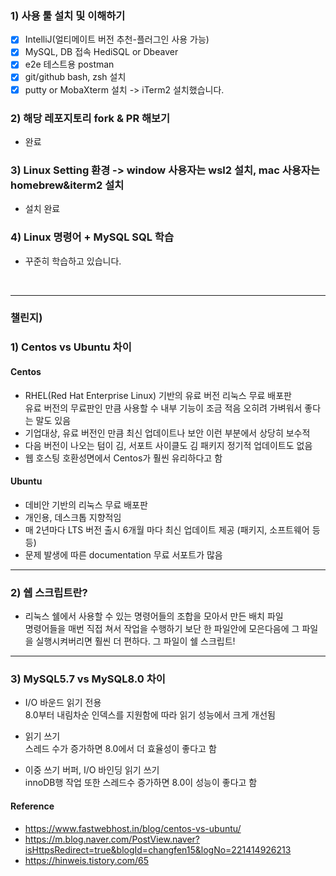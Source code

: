 ### 1) 사용 툴 설치 및 이해하기

- [x] IntelliJ(얼티메이트 버전 추천-플러그인 사용 가능)
- [x] MySQL, DB 접속 HediSQL or Dbeaver
- [x] e2e 테스트용 postman
- [x] git/github bash, zsh 설치
- [x] putty or MobaXterm 설치 -> iTerm2 설치했습니다.

### 2) 해당 레포지토리 fork & PR 해보기

- 완료

### 3) Linux Setting 환경 -> window 사용자는 wsl2 설치, mac 사용자는 homebrew&iterm2 설치

- 설치 완료

### 4) Linux 명령어 + MySQL SQL 학습

- 꾸준히 학습하고 있습니다.

<br>
<hr>

### 챌린지)

### 1) Centos vs Ubuntu 차이

#### Centos

- RHEL(Red Hat Enterprise Linux) 기반의 유료 버전 리눅스 무료 배포판 <br>
  유료 버전의 무료판인 만큼 사용할 수 내부 기능이 조금 적음 오히려 가벼워서 좋다는 말도 있음
- 기업대상, 유료 버전인 만큼 최신 업데이트나 보안 이런 부분에서 상당히 보수적
- 다음 버전이 나오는 텀이 김, 서포트 사이클도 김 패키지 정기적 업데이트도 없음
- 웹 호스팅 호환성면에서 Centos가 훨씬 유리하다고 함

#### Ubuntu

- 데비안 기반의 리눅스 무료 배포판 <br>
- 개인용, 데스크톱 지향적임
- 매 2년마다 LTS 버전 출시 6개월 마다 최신 업데이트 제공 (패키지, 소프트웨어 등등)
- 문제 발생에 따른 documentation 무료 서포트가 많음

<hr>

### 2) 쉡 스크립트란?

- 리눅스 쉘에서 사용할 수 있는 명령어들의 조합을 모아서 만든 배치 파일 <br>
  명령어들을 매번 직접 쳐서 작업을 수행하기 보단 한 파일안에 모은다음에 그 파일을 실행시켜버리면
  훨씬 더 편하다. 그 파일이 쉘 스크립트!

<hr>

### 3) MySQL5.7 vs MySQL8.0 차이

- I/O 바운드 읽기 전용 <br>
  8.0부터 내림차순 인덱스를 지원함에 따라 읽기 성능에서 크게 개선됨

- 읽기 쓰기<br>
  스레드 수가 증가하면 8.0에서 더 효율성이 좋다고 함

- 이중 쓰기 버퍼, I/O 바인딩 읽기 쓰기<br>
  innoDB행 작업 또한 스레드수 증가하면 8.0이 성능이 좋다고 함

#### Reference

- https://www.fastwebhost.in/blog/centos-vs-ubuntu/
- https://m.blog.naver.com/PostView.naver?isHttpsRedirect=true&blogId=changfen15&logNo=221414926213
- https://hinweis.tistory.com/65
